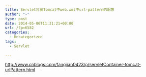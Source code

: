 ```yaml
---
title: Servlet容器Tomcat中web.xml中url-pattern的配置
author: "-"
type: post
date: 2014-05-06T11:31:21+00:00
url: /?p=6582
categories:
  - Uncategorized
tags:
  - Servlet

---
```

http://www.cnblogs.com/fangjian0423/p/servletContainer-tomcat-urlPattern.html